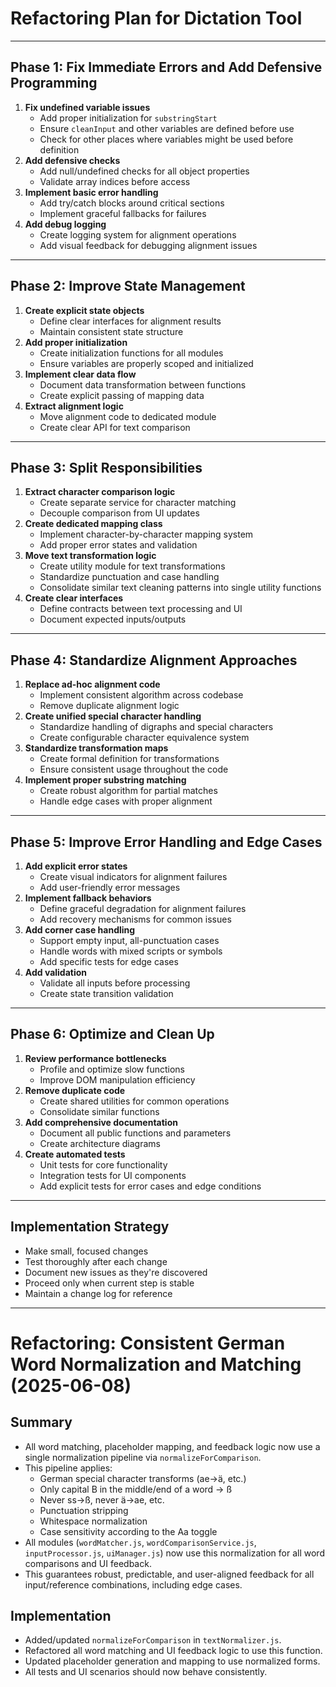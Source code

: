 # Refactoring Plan for Dictation Tool

---

## Phase 1: Fix Immediate Errors and Add Defensive Programming

1. **Fix undefined variable issues**
    - Add proper initialization for `substringStart`
    - Ensure `cleanInput` and other variables are defined before use
    - Check for other places where variables might be used before definition
2. **Add defensive checks**
    - Add null/undefined checks for all object properties
    - Validate array indices before access
3. **Implement basic error handling**
    - Add try/catch blocks around critical sections
    - Implement graceful fallbacks for failures
4. **Add debug logging**
    - Create logging system for alignment operations
    - Add visual feedback for debugging alignment issues

---

## Phase 2: Improve State Management

1. **Create explicit state objects**
    - Define clear interfaces for alignment results
    - Maintain consistent state structure
2. **Add proper initialization**
    - Create initialization functions for all modules
    - Ensure variables are properly scoped and initialized
3. **Implement clear data flow**
    - Document data transformation between functions
    - Create explicit passing of mapping data
4. **Extract alignment logic**
    - Move alignment code to dedicated module
    - Create clear API for text comparison

---

## Phase 3: Split Responsibilities

1. **Extract character comparison logic**
    - Create separate service for character matching
    - Decouple comparison from UI updates
2. **Create dedicated mapping class**
    - Implement character-by-character mapping system
    - Add proper error states and validation
3. **Move text transformation logic**
    - Create utility module for text transformations
    - Standardize punctuation and case handling
    - Consolidate similar text cleaning patterns into single utility functions
4. **Create clear interfaces**
    - Define contracts between text processing and UI
    - Document expected inputs/outputs

---

## Phase 4: Standardize Alignment Approaches

1. **Replace ad-hoc alignment code**
    - Implement consistent algorithm across codebase
    - Remove duplicate alignment logic
2. **Create unified special character handling**
    - Standardize handling of digraphs and special characters
    - Create configurable character equivalence system
3. **Standardize transformation maps**
    - Create formal definition for transformations
    - Ensure consistent usage throughout the code
4. **Implement proper substring matching**
    - Create robust algorithm for partial matches
    - Handle edge cases with proper alignment

---

## Phase 5: Improve Error Handling and Edge Cases

1. **Add explicit error states**
    - Create visual indicators for alignment failures
    - Add user-friendly error messages
2. **Implement fallback behaviors**
    - Define graceful degradation for alignment failures
    - Add recovery mechanisms for common issues
3. **Add corner case handling**
    - Support empty input, all-punctuation cases
    - Handle words with mixed scripts or symbols
    - Add specific tests for edge cases
4. **Add validation**
    - Validate all inputs before processing
    - Create state transition validation

---

## Phase 6: Optimize and Clean Up

1. **Review performance bottlenecks**
    - Profile and optimize slow functions
    - Improve DOM manipulation efficiency
2. **Remove duplicate code**
    - Create shared utilities for common operations
    - Consolidate similar functions
3. **Add comprehensive documentation**
    - Document all public functions and parameters
    - Create architecture diagrams
4. **Create automated tests**
    - Unit tests for core functionality
    - Integration tests for UI components
    - Add explicit tests for error cases and edge conditions

---

## Implementation Strategy

- Make small, focused changes
- Test thoroughly after each change
- Document new issues as they're discovered
- Proceed only when current step is stable
- Maintain a change log for reference

---

# Refactoring: Consistent German Word Normalization and Matching (2025-06-08)

## Summary

- All word matching, placeholder mapping, and feedback logic now use a single normalization pipeline via `normalizeForComparison`.
- This pipeline applies:
  - German special character transforms (ae→ä, etc.)
  - Only capital B in the middle/end of a word → ß
  - Never ss→ß, never ä→ae, etc.
  - Punctuation stripping
  - Whitespace normalization
  - Case sensitivity according to the Aa toggle
- All modules (`wordMatcher.js`, `wordComparisonService.js`, `inputProcessor.js`, `uiManager.js`) now use this normalization for all word comparisons and UI feedback.
- This guarantees robust, predictable, and user-aligned feedback for all input/reference combinations, including edge cases.

## Implementation

- Added/updated `normalizeForComparison` in `textNormalizer.js`.
- Refactored all word matching and UI feedback logic to use this function.
- Updated placeholder generation and mapping to use normalized forms.
- All tests and UI scenarios should now behave consistently.